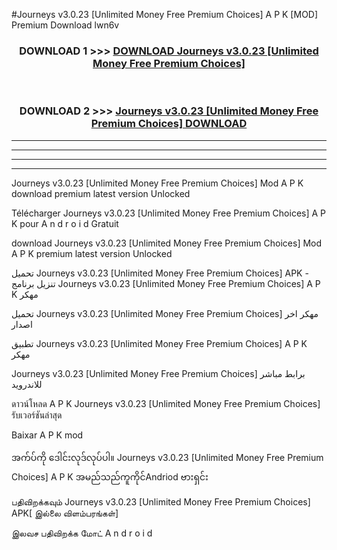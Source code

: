 #Journeys v3.0.23  [Unlimited Money Free Premium Choices] A P K [MOD] Premium Download lwn6v



<div align="center">

<h3>DOWNLOAD 1 >>> <a href="https://teeasianyam.web.app?sq=Journeys v3.0.23  [Unlimited Money Free Premium Choices]">DOWNLOAD Journeys v3.0.23  [Unlimited Money Free Premium Choices] </a></h3><br>

<h3>DOWNLOAD 2 >>> <a href="https://teeasianyam.web.app?sq=Journeys v3.0.23  [Unlimited Money Free Premium Choices] ">Journeys v3.0.23  [Unlimited Money Free Premium Choices]  DOWNLOAD </a></h3>

</div>


----------------------------------------------------------

----------------------------------------------------------

----------------------------------------------------------

----------------------------------------------------------


Journeys v3.0.23  [Unlimited Money Free Premium Choices]  Mod A P K download premium latest version Unlocked

Télécharger Journeys v3.0.23  [Unlimited Money Free Premium Choices]  A P K pour A n d r o i d Gratuit

download Journeys v3.0.23  [Unlimited Money Free Premium Choices]  Mod A P K premium latest version Unlocked

تحميل Journeys v3.0.23  [Unlimited Money Free Premium Choices]  APK - تنزيل برنامج Journeys v3.0.23  [Unlimited Money Free Premium Choices]  A P K مهكر

تحميل Journeys v3.0.23  [Unlimited Money Free Premium Choices]  مهكر اخر اصدار

تطبيق Journeys v3.0.23  [Unlimited Money Free Premium Choices]  A P K مهكر

Journeys v3.0.23  [Unlimited Money Free Premium Choices]  برابط مباشر للاندرويد

ดาวน์โหลด A P K Journeys v3.0.23  [Unlimited Money Free Premium Choices]  รับเวอร์ชันล่าสุด

Baixar A P K mod

အက်ပ်ကို ဒေါင်းလုဒ်လုပ်ပါ။ Journeys v3.0.23  [Unlimited Money Free Premium Choices]  A P K အမည်သည်ကူကိုင်Andriod ဗားရှင်း

பதிவிறக்கவும் Journeys v3.0.23  [Unlimited Money Free Premium Choices]  APK[ இல்லை விளம்பரங்கள்] 
 
இலவச பதிவிறக்க மோட் A n d r o i d



